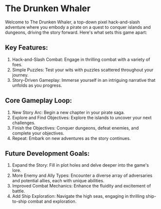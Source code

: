 # The Drunken Whaler
Welcome to The Drunken Whaler, a top-down pixel hack-and-slash adventure where you embody a pirate on a quest to conquer islands and dungeons, driving the story forward. Here's what sets this game apart:
<h2>Key Features: </h2>
    <ol>
        <li>Hack-and-Slash Combat: Engage in thrilling combat with a variety of foes.</li>
        <li>Simple Puzzles: Test your wits with puzzles scattered throughout your journey.</li>
        <li>Story-Driven Gameplay: Immerse yourself in an intriguing narrative that unfolds as you progress.</li>
    </ol>
<h2>Core Gameplay Loop: </h2>
    <ol>
        <li>New Story Arc: Begin a new chapter in your pirate saga.</li>
        <li>Explore and Find Objectives: Explore the islands to uncover your next challenges.</li>
        <li>Finish the Objectives: Conquer dungeons, defeat enemies, and complete your objectives.</li>
        <li>Repeat: Embark on new adventures as the story continues.</li>
    </ol>
<h2>Future Development Goals: </h2>
    <ol>
        <li>Expand the Story: Fill in plot holes and delve deeper into the game's lore.</li>
        <li>More Enemy and Ally Types: Encounter a diverse array of adversaries and potential allies, each with unique abilities.</li>
        <li>Improved Combat Mechanics: Enhance the fluidity and excitement of battle.</li>
        <li>Add Ship Exploration: Navigate the high seas, engaging in thrilling ship-to-ship combat and exploration.</li>
    </ol>
